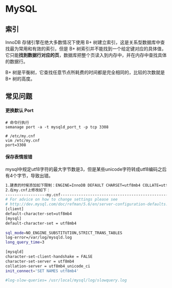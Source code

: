 # MySQL

## 索引

InnoDB 存储引擎在绝大多数情况下使用 B+ 树建立索引，这是关系型数据库中查找最为常用和有效的索引，但是 B+ 树索引并不能找到一个给定键对应的具体值，它只能**找到数据行对应的页**，数据库把整个页读入到内存中，并在内存中查找具体的数据行。

B+ 树是平衡树，它查找任意节点所耗费的时间都是完全相同的，比较的次数就是 B+ 树的高度。

## 常见问题

#### 更换默认 Port

```shell
# 命令行执行
semanage port -a -t mysqld_port_t -p tcp 3308

# /etc/my.cnf
vim /etc/my.cnf
port=3308
```

#### 保存表情报错

mysql中规定utf8字符的最大字节数是3，但是某些unicode字符转成utf8编码之后有4个字节，导致出错。

```bash
1.建表的时候添加如下限制：ENGINE=InnoDB DEFAULT CHARSET=utf8mb4 COLLATE=utf8mb4_bin;
2.在my.cnf上修改如下：
------------------my.cnf------------------------------------------------------
# For advice on how to change settings please see
# http://dev.mysql.com/doc/refman/5.6/en/server-configuration-defaults.html
[client]
default-character-set=utf8mb4
[mysql]
default-character-set = utf8mb4
 
sql_mode=NO_ENGINE_SUBSTITUTION,STRICT_TRANS_TABLES
log-error=/var/log/mysqld.log
long_query_time=3
 
[mysqld]
character-set-client-handshake = FALSE
character-set-server = utf8mb4
collation-server = utf8mb4_unicode_ci
init_connect='SET NAMES utf8mb4'
 
#log-slow-queries= /usr/local/mysql/log/slowquery.log
```

